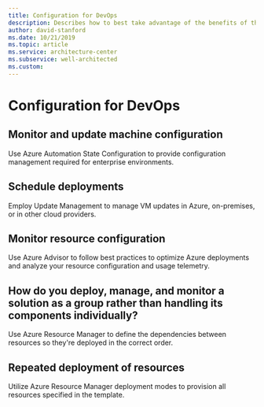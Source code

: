 ```yaml
---
title: Configuration for DevOps
description: Describes how to best take advantage of the benefits of the cloud to minimize your cost.
author: david-stanford
ms.date: 10/21/2019
ms.topic: article
ms.service: architecture-center
ms.subservice: well-architected
ms.custom: 
---
```


# Configuration for DevOps

## Monitor and update machine configuration

Use Azure Automation State Configuration to provide configuration management required for enterprise environments.

## Schedule deployments

Employ Update Management to manage VM updates in Azure, on-premises, or in other cloud providers.

## Monitor resource configuration

Use Azure Advisor to follow best practices to optimize Azure deployments and analyze your resource configuration and usage telemetry.

## How do you deploy, manage, and monitor a solution as a group rather than handling its components individually?

Use Azure Resource Manager to define the dependencies between resources so they're deployed in the correct order.

## Repeated deployment of resources

Utilize Azure Resource Manager deployment modes to provision all resources specified in the template.
